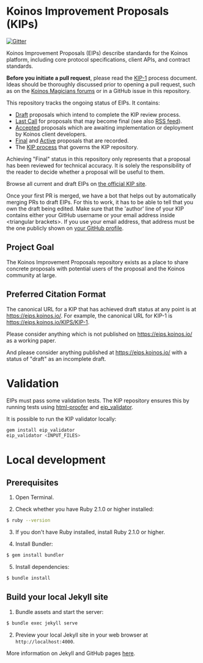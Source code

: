 # Koinos Improvement Proposals (KIPs)

[![Gitter](https://badges.gitter.im/Join%20Chat.svg)](https://gitter.im/ethereum/EIPs?utm_source=badge&utm_medium=badge&utm_campaign=pr-badge)

Koinos Improvement Proposals (EIPs) describe standards for the Koinos platform, including core protocol specifications, client APIs, and contract standards.

**Before you initiate a pull request**, please read the [KIP-1](https://eips.koinos.io/KIPS/KIP-1) process document. Ideas should be thoroughly discussed prior to opening a pull request, such as on the [Koinos Magicians forums](https://ethereum-magicians.org) or in a GitHub issue in this repository.

This repository tracks the ongoing status of EIPs. It contains:

- [Draft](https://eips.koinos.io/all#draft) proposals which intend to complete the KIP review process.
- [Last Call](https://eips.koinos.io/all#last-call) for proposals that may become final (see also [RSS feed](https://eips.koinos.io/last-call.xml)).
- [Accepted](https://eips.koinos.io/all#accepted) proposals which are awaiting implementation or deployment by Koinos client developers.
- [Final](https://eips.koinos.io/all#final) and [Active](https://eips.koinos.io/all#active) proposals that are recorded.
- The [KIP process](./KIPS/KIP-1.md#KIP-work-flow) that governs the KIP repository.

Achieving "Final" status in this repository only represents that a proposal has been reviewed for technical accuracy. It is solely the responsibility of the reader to decide whether a proposal will be useful to them.

Browse all current and draft EIPs on [the official KIP site](https://eips.koinos.io/).

Once your first PR is merged, we have a bot that helps out by automatically merging PRs to draft EIPs. For this to work, it has to be able to tell that you own the draft being edited. Make sure that the 'author' line of your KIP contains either your GitHub username or your email address inside \<triangular brackets>. If you use your email address, that address must be the one publicly shown on [your GitHub profile](https://github.com/settings/profile).

## Project Goal

The Koinos Improvement Proposals repository exists as a place to share concrete proposals with potential users of the proposal and the Koinos community at large.

## Preferred Citation Format

The canonical URL for a KIP that has achieved draft status at any point is at https://eips.koinos.io/. For example, the canonical URL for KIP-1 is https://eips.koinos.io/KIPS/KIP-1.

Please consider anything which is not published on https://eips.koinos.io/ as a working paper.

And please consider anything published at https://eips.koinos.io/ with a status of "draft" as an incomplete draft.

# Validation

EIPs must pass some validation tests. The KIP repository ensures this by running tests using [html-proofer](https://rubygems.org/gems/html-proofer) and [eip_validator](https://rubygems.org/gems/eip_validator).

It is possible to run the KIP validator locally:

```sh
gem install eip_validator
eip_validator <INPUT_FILES>
```

# Local development

## Prerequisites

1. Open Terminal.

2. Check whether you have Ruby 2.1.0 or higher installed:

```sh
$ ruby --version
```

3. If you don't have Ruby installed, install Ruby 2.1.0 or higher.

4. Install Bundler:

```sh
$ gem install bundler
```

5. Install dependencies:

```sh
$ bundle install
```

## Build your local Jekyll site

1. Bundle assets and start the server:

```sh
$ bundle exec jekyll serve
```

2. Preview your local Jekyll site in your web browser at `http://localhost:4000`.

More information on Jekyll and GitHub pages [here](https://help.github.com/en/enterprise/2.14/user/articles/setting-up-your-github-pages-site-locally-with-jekyll).
